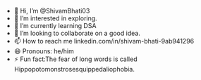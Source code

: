 - 👋 Hi, I’m @ShivamBhati03
- 👀 I’m interested in exploring.
- 🌱 I’m currently learning DSA
- 💞️ I’m looking to collaborate on a good idea.
- 📫 How to reach me linkedin.com/in/shivam-bhati-9ab941296  
- 😄 Pronouns: he/him
- ⚡ Fun fact:The fear of long words is called Hippopotomonstrosesquippedaliophobia. 

<!---
ShivamBhati03/ShivamBhati03 is a ✨ special ✨ repository because its `README.md` (this file) appears on your GitHub profile.
You can click the Preview link to take a look at your changes.
--->
